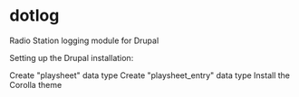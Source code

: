 dotlog
======

Radio Station logging module for Drupal

Setting up the Drupal installation:

Create "playsheet" data type
Create "playsheet_entry" data type
Install the Corolla theme
